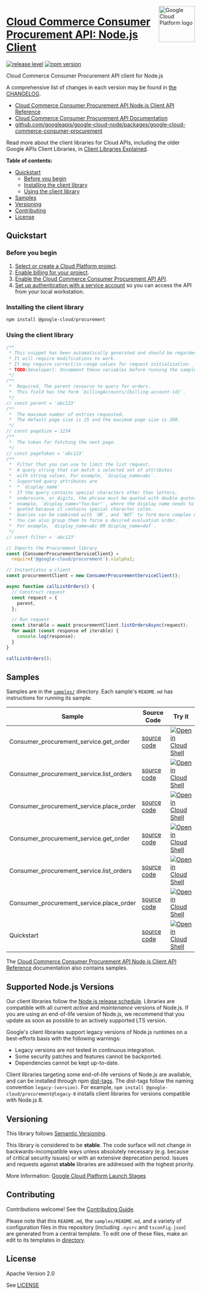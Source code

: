 [//]: # "This README.md file is auto-generated, all changes to this file will be lost."
[//]: # "To regenerate it, use `python -m synthtool`."
<img src="https://avatars2.githubusercontent.com/u/2810941?v=3&s=96" alt="Google Cloud Platform logo" title="Google Cloud Platform" align="right" height="96" width="96"/>

# [Cloud Commerce Consumer Procurement API: Node.js Client](https://github.com/googleapis/google-cloud-node/tree/main/packages/google-cloud-commerce-consumer-procurement)

[![release level](https://img.shields.io/badge/release%20level-stable-brightgreen.svg?style=flat)](https://cloud.google.com/terms/launch-stages)
[![npm version](https://img.shields.io/npm/v/@google-cloud/procurement.svg)](https://www.npmjs.org/package/@google-cloud/procurement)




Cloud Commerce Consumer Procurement API client for Node.js


A comprehensive list of changes in each version may be found in
[the CHANGELOG](https://github.com/googleapis/google-cloud-node/tree/main/packages/google-cloud-commerce-consumer-procurement/CHANGELOG.md).

* [Cloud Commerce Consumer Procurement API Node.js Client API Reference][client-docs]
* [Cloud Commerce Consumer Procurement API Documentation][product-docs]
* [github.com/googleapis/google-cloud-node/packages/google-cloud-commerce-consumer-procurement](https://github.com/googleapis/google-cloud-node/tree/main/packages/google-cloud-commerce-consumer-procurement)

Read more about the client libraries for Cloud APIs, including the older
Google APIs Client Libraries, in [Client Libraries Explained][explained].

[explained]: https://cloud.google.com/apis/docs/client-libraries-explained

**Table of contents:**


* [Quickstart](#quickstart)
  * [Before you begin](#before-you-begin)
  * [Installing the client library](#installing-the-client-library)
  * [Using the client library](#using-the-client-library)
* [Samples](#samples)
* [Versioning](#versioning)
* [Contributing](#contributing)
* [License](#license)

## Quickstart

### Before you begin

1.  [Select or create a Cloud Platform project][projects].
1.  [Enable billing for your project][billing].
1.  [Enable the Cloud Commerce Consumer Procurement API API][enable_api].
1.  [Set up authentication with a service account][auth] so you can access the
    API from your local workstation.

### Installing the client library

```bash
npm install @google-cloud/procurement
```


### Using the client library

```javascript
/**
 * This snippet has been automatically generated and should be regarded as a code template only.
 * It will require modifications to work.
 * It may require correct/in-range values for request initialization.
 * TODO(developer): Uncomment these variables before running the sample.
 */
/**
 *  Required. The parent resource to query for orders.
 *  This field has the form `billingAccounts/{billing-account-id}`.
 */
// const parent = 'abc123'
/**
 *  The maximum number of entries requested.
 *  The default page size is 25 and the maximum page size is 200.
 */
// const pageSize = 1234
/**
 *  The token for fetching the next page.
 */
// const pageToken = 'abc123'
/**
 *  Filter that you can use to limit the list request.
 *  A query string that can match a selected set of attributes
 *  with string values. For example, `display_name=abc`.
 *  Supported query attributes are
 *  * `display_name`
 *  If the query contains special characters other than letters,
 *  underscore, or digits, the phrase must be quoted with double quotes. For
 *  example, `display_name="foo:bar"`, where the display name needs to be
 *  quoted because it contains special character colon.
 *  Queries can be combined with `OR`, and `NOT` to form more complex queries.
 *  You can also group them to force a desired evaluation order.
 *  For example, `display_name=abc OR display_name=def`.
 */
// const filter = 'abc123'

// Imports the Procurement library
const {ConsumerProcurementServiceClient} =
  require('@google-cloud/procurement').v1alpha1;

// Instantiates a client
const procurementClient = new ConsumerProcurementServiceClient();

async function callListOrders() {
  // Construct request
  const request = {
    parent,
  };

  // Run request
  const iterable = await procurementClient.listOrdersAsync(request);
  for await (const response of iterable) {
    console.log(response);
  }
}

callListOrders();

```



## Samples

Samples are in the [`samples/`](https://github.com/googleapis/google-cloud-node/tree/main/packages/google-cloud-commerce-consumer-procurement/samples) directory. Each sample's `README.md` has instructions for running its sample.

| Sample                      | Source Code                       | Try it |
| --------------------------- | --------------------------------- | ------ |
| Consumer_procurement_service.get_order | [source code](https://github.com/googleapis/google-cloud-node/blob/main/packages/google-cloud-commerce-consumer-procurement/samples/generated/v1/consumer_procurement_service.get_order.js) | [![Open in Cloud Shell][shell_img]](https://console.cloud.google.com/cloudshell/open?git_repo=https://github.com/googleapis/google-cloud-node&page=editor&open_in_editor=packages/google-cloud-commerce-consumer-procurement/samples/generated/v1/consumer_procurement_service.get_order.js,packages/google-cloud-commerce-consumer-procurement/samples/README.md) |
| Consumer_procurement_service.list_orders | [source code](https://github.com/googleapis/google-cloud-node/blob/main/packages/google-cloud-commerce-consumer-procurement/samples/generated/v1/consumer_procurement_service.list_orders.js) | [![Open in Cloud Shell][shell_img]](https://console.cloud.google.com/cloudshell/open?git_repo=https://github.com/googleapis/google-cloud-node&page=editor&open_in_editor=packages/google-cloud-commerce-consumer-procurement/samples/generated/v1/consumer_procurement_service.list_orders.js,packages/google-cloud-commerce-consumer-procurement/samples/README.md) |
| Consumer_procurement_service.place_order | [source code](https://github.com/googleapis/google-cloud-node/blob/main/packages/google-cloud-commerce-consumer-procurement/samples/generated/v1/consumer_procurement_service.place_order.js) | [![Open in Cloud Shell][shell_img]](https://console.cloud.google.com/cloudshell/open?git_repo=https://github.com/googleapis/google-cloud-node&page=editor&open_in_editor=packages/google-cloud-commerce-consumer-procurement/samples/generated/v1/consumer_procurement_service.place_order.js,packages/google-cloud-commerce-consumer-procurement/samples/README.md) |
| Consumer_procurement_service.get_order | [source code](https://github.com/googleapis/google-cloud-node/blob/main/packages/google-cloud-commerce-consumer-procurement/samples/generated/v1alpha1/consumer_procurement_service.get_order.js) | [![Open in Cloud Shell][shell_img]](https://console.cloud.google.com/cloudshell/open?git_repo=https://github.com/googleapis/google-cloud-node&page=editor&open_in_editor=packages/google-cloud-commerce-consumer-procurement/samples/generated/v1alpha1/consumer_procurement_service.get_order.js,packages/google-cloud-commerce-consumer-procurement/samples/README.md) |
| Consumer_procurement_service.list_orders | [source code](https://github.com/googleapis/google-cloud-node/blob/main/packages/google-cloud-commerce-consumer-procurement/samples/generated/v1alpha1/consumer_procurement_service.list_orders.js) | [![Open in Cloud Shell][shell_img]](https://console.cloud.google.com/cloudshell/open?git_repo=https://github.com/googleapis/google-cloud-node&page=editor&open_in_editor=packages/google-cloud-commerce-consumer-procurement/samples/generated/v1alpha1/consumer_procurement_service.list_orders.js,packages/google-cloud-commerce-consumer-procurement/samples/README.md) |
| Consumer_procurement_service.place_order | [source code](https://github.com/googleapis/google-cloud-node/blob/main/packages/google-cloud-commerce-consumer-procurement/samples/generated/v1alpha1/consumer_procurement_service.place_order.js) | [![Open in Cloud Shell][shell_img]](https://console.cloud.google.com/cloudshell/open?git_repo=https://github.com/googleapis/google-cloud-node&page=editor&open_in_editor=packages/google-cloud-commerce-consumer-procurement/samples/generated/v1alpha1/consumer_procurement_service.place_order.js,packages/google-cloud-commerce-consumer-procurement/samples/README.md) |
| Quickstart | [source code](https://github.com/googleapis/google-cloud-node/blob/main/packages/google-cloud-commerce-consumer-procurement/samples/quickstart.js) | [![Open in Cloud Shell][shell_img]](https://console.cloud.google.com/cloudshell/open?git_repo=https://github.com/googleapis/google-cloud-node&page=editor&open_in_editor=packages/google-cloud-commerce-consumer-procurement/samples/quickstart.js,packages/google-cloud-commerce-consumer-procurement/samples/README.md) |



The [Cloud Commerce Consumer Procurement API Node.js Client API Reference][client-docs] documentation
also contains samples.

## Supported Node.js Versions

Our client libraries follow the [Node.js release schedule](https://github.com/nodejs/release#release-schedule).
Libraries are compatible with all current _active_ and _maintenance_ versions of
Node.js.
If you are using an end-of-life version of Node.js, we recommend that you update
as soon as possible to an actively supported LTS version.

Google's client libraries support legacy versions of Node.js runtimes on a
best-efforts basis with the following warnings:

* Legacy versions are not tested in continuous integration.
* Some security patches and features cannot be backported.
* Dependencies cannot be kept up-to-date.

Client libraries targeting some end-of-life versions of Node.js are available, and
can be installed through npm [dist-tags](https://docs.npmjs.com/cli/dist-tag).
The dist-tags follow the naming convention `legacy-(version)`.
For example, `npm install @google-cloud/procurement@legacy-8` installs client libraries
for versions compatible with Node.js 8.

## Versioning

This library follows [Semantic Versioning](http://semver.org/).



This library is considered to be **stable**. The code surface will not change in backwards-incompatible ways
unless absolutely necessary (e.g. because of critical security issues) or with
an extensive deprecation period. Issues and requests against **stable** libraries
are addressed with the highest priority.






More Information: [Google Cloud Platform Launch Stages][launch_stages]

[launch_stages]: https://cloud.google.com/terms/launch-stages

## Contributing

Contributions welcome! See the [Contributing Guide](https://github.com/googleapis/google-cloud-node/blob/main/CONTRIBUTING.md).

Please note that this `README.md`, the `samples/README.md`,
and a variety of configuration files in this repository (including `.nycrc` and `tsconfig.json`)
are generated from a central template. To edit one of these files, make an edit
to its templates in
[directory](https://github.com/googleapis/synthtool).

## License

Apache Version 2.0

See [LICENSE](https://github.com/googleapis/google-cloud-node/blob/main/LICENSE)

[client-docs]: https://cloud.google.com/nodejs/docs/reference/cloudcommerceconsumerprocurement/latest
[product-docs]: https://cloud.google.com/marketplace/docs/
[shell_img]: https://gstatic.com/cloudssh/images/open-btn.png
[projects]: https://console.cloud.google.com/project
[billing]: https://support.google.com/cloud/answer/6293499#enable-billing
[enable_api]: https://console.cloud.google.com/flows/enableapi?apiid=cloudcommerceconsumerprocurement.googleapis.com
[auth]: https://cloud.google.com/docs/authentication/getting-started
